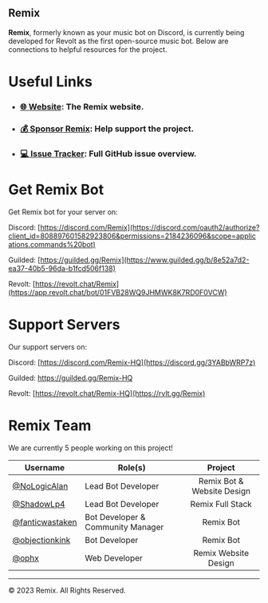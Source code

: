 ## Remix

**Remix**, formerly known as your music bot on Discord, is currently being developed for Revolt as the first open-source music bot. Below are connections to helpful resources for the project.

# Useful Links

- ### [🌐 Website](https://remix.fairuse.org): The Remix website.
- ### [💰 Sponsor Remix](https://github.com/sponsors/remix-bot): Help support the project.
- ### [💻 Issue Tracker](https://github.com/orgs/remix-bot/projects/1/views/1): Full GitHub issue overview.

# Get Remix Bot

Get Remix bot for your server on:

Discord: [https://discord.com/Remix](https://discord.com/oauth2/authorize?client_id=808897601582923806&permissions=2184236096&scope=applications.commands%20bot)

Guilded: [https://guilded.gg/Remix](https://www.guilded.gg/b/8e52a7d2-ea37-40b5-96da-b1fcd506f138)

Revolt: [https://revolt.chat/Remix](https://app.revolt.chat/bot/01FVB28WQ9JHMWK8K7RD0F0VCW)

# Support Servers

Our support servers on:

Discord: [https://discord.com/Remix-HQ](https://discord.gg/3YABbWRP7z)

Guilded: https://guilded.gg/Remix-HQ

Revolt: [https://revolt.chat/Remix-HQ](https://rvlt.gg/Remix)

# Remix Team

We are currently 5 people working on this project!

|Username|Role(s)|Project|
|---|---|:-:|
|[@NoLogicAlan](https://github.com/NoLogicAlan)|Lead Bot Developer|Remix Bot & Website Design|
|[@ShadowLp4](https://github.com/ShadowLp174)|Lead Bot Developer|Remix Full Stack|
|[@fanticwastaken](https://github.com/fanticwastaken)|Bot Developer & Community Manager|Remix Bot|
|[@objectionkink](https://github.com/objectionkink)|Bot Developer|Remix Bot|
|[@ophx](https://github.com/ophx)|Web Developer|Remix Website Design|

---

&copy; 2023 Remix. All Rights Reserved.
